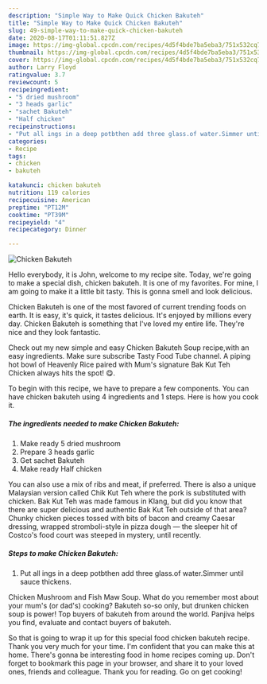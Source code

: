 ```yaml
---
description: "Simple Way to Make Quick Chicken Bakuteh"
title: "Simple Way to Make Quick Chicken Bakuteh"
slug: 49-simple-way-to-make-quick-chicken-bakuteh
date: 2020-08-17T01:11:51.827Z
image: https://img-global.cpcdn.com/recipes/4d5f4bde7ba5eba3/751x532cq70/chicken-bakuteh-recipe-main-photo.jpg
thumbnail: https://img-global.cpcdn.com/recipes/4d5f4bde7ba5eba3/751x532cq70/chicken-bakuteh-recipe-main-photo.jpg
cover: https://img-global.cpcdn.com/recipes/4d5f4bde7ba5eba3/751x532cq70/chicken-bakuteh-recipe-main-photo.jpg
author: Larry Floyd
ratingvalue: 3.7
reviewcount: 5
recipeingredient:
- "5 dried mushroom"
- "3 heads garlic"
- "sachet Bakuteh"
- "Half chicken"
recipeinstructions:
- "Put all ings in a deep potbthen add three glass.of water.Simmer until sauce thickens."
categories:
- Recipe
tags:
- chicken
- bakuteh

katakunci: chicken bakuteh 
nutrition: 119 calories
recipecuisine: American
preptime: "PT12M"
cooktime: "PT39M"
recipeyield: "4"
recipecategory: Dinner

---
```



![Chicken Bakuteh](https://img-global.cpcdn.com/recipes/4d5f4bde7ba5eba3/751x532cq70/chicken-bakuteh-recipe-main-photo.jpg)

Hello everybody, it is John, welcome to my recipe site. Today, we're going to make a special dish, chicken bakuteh. It is one of my favorites. For mine, I am going to make it a little bit tasty. This is gonna smell and look delicious.

Chicken Bakuteh is one of the most favored of current trending foods on earth. It is easy, it's quick, it tastes delicious. It's enjoyed by millions every day. Chicken Bakuteh is something that I've loved my entire life. They're nice and they look fantastic.

Check out my new simple and easy Chicken Bakuteh Soup recipe,with an easy ingredients. Make sure subscribe Tasty Food Tube channel. A piping hot bowl of Heavenly Rice paired with Mum&#39;s signature Bak Kut Teh Chicken always hits the spot! 😋.


To begin with this recipe, we have to prepare a few components. You can have chicken bakuteh using 4 ingredients and 1 steps. Here is how you cook it.

<!--inarticleads1-->

##### The ingredients needed to make Chicken Bakuteh:

1. Make ready 5 dried mushroom
1. Prepare 3 heads garlic
1. Get sachet Bakuteh
1. Make ready Half chicken


You can also use a mix of ribs and meat, if preferred. There is also a unique Malaysian version called Chik Kut Teh where the pork is substituted with chicken. Bak Kut Teh was made famous in Klang, but did you know that there are super delicious and authentic Bak Kut Teh outside of that area? Chunky chicken pieces tossed with bits of bacon and creamy Caesar dressing, wrapped stromboli-style in pizza dough — the sleeper hit of Costco&#39;s food court was steeped in mystery, until recently. 

<!--inarticleads2-->

##### Steps to make Chicken Bakuteh:

1. Put all ings in a deep potbthen add three glass.of water.Simmer until sauce thickens.


Chicken Mushroom and Fish Maw Soup. What do you remember most about your mum&#39;s (or dad&#39;s) cooking? Bakuteh so-so only, but drunken chicken soup is power! Top buyers of bakuteh from around the world. Panjiva helps you find, evaluate and contact buyers of bakuteh. 

So that is going to wrap it up for this special food chicken bakuteh recipe. Thank you very much for your time. I'm confident that you can make this at home. There's gonna be interesting food in home recipes coming up. Don't forget to bookmark this page in your browser, and share it to your loved ones, friends and colleague. Thank you for reading. Go on get cooking!
